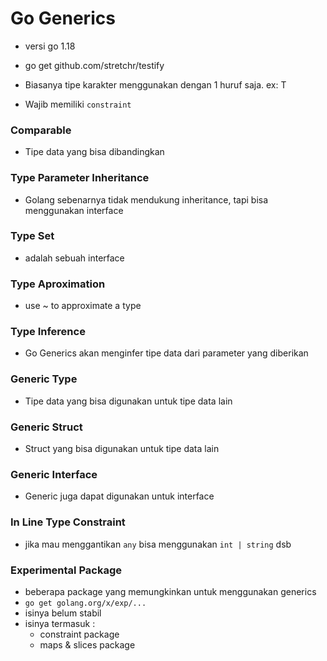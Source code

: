 # Go Generics
- versi go 1.18
- go get github.com/stretchr/testify

- Biasanya tipe karakter menggunakan dengan 1 huruf saja. ex: T
- Wajib memiliki `constraint`

### Comparable
- Tipe data yang bisa dibandingkan

### Type Parameter Inheritance
- Golang sebenarnya tidak mendukung inheritance, tapi bisa menggunakan interface

### Type Set
- adalah sebuah interface

### Type Aproximation
- use ~ to approximate a type

### Type Inference
- Go Generics akan menginfer tipe data dari parameter yang diberikan

### Generic Type
- Tipe data yang bisa digunakan untuk tipe data lain

### Generic Struct
- Struct yang bisa digunakan untuk tipe data lain

### Generic Interface
- Generic juga dapat digunakan untuk interface

### In Line Type Constraint
- jika mau menggantikan `any` bisa menggunakan `int | string` dsb

### Experimental Package
- beberapa package yang memungkinkan untuk menggunakan generics
- `go get golang.org/x/exp/...`
- isinya belum stabil
- isinya termasuk :
  - constraint package
  - maps & slices package